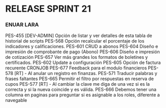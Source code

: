 # RELEASE SPRINT 21
### ENUAR LARA
PES-455 [DEV-ADMIN] Opción de listar y ver detalles de esta tabla de historial de scripts
PES-568 Opción recalcular el porcentaje de los indicadores y calificaciones.
PES-601 CRUD a abonos
PES-604 Diseño e impresión de comprobante de pago (Abono)
PES-606 Diseño e impresión de cotización
PES-657 Ver más grandes los formatos de boletines y certificados.
PES-602 Update a configuración
PES-605 Opción de factura recurente CRONJOB
PES-677 Feedback para el modulo financieros
PES-578 [RT] - Al anular un registro en finanzas.
PES-571 Traducir palabras y frases faltantes
PES-665 Permitir el filtro por respuestas en reserva de cupos
PES-577 [RT] - Al cambiar la clave me diga de una vez si es la correcta y si la nueva coincide y es válida.
PES-666 Debemos tener una columna en paginas para preguntar si es asignable a los roles, diferente a navegable
